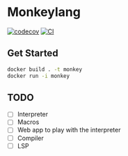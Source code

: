 # Monkeylang
[![codecov](https://codecov.io/gh/grantwforsythe/monkey/graph/badge.svg?token=B6KW6CCWHY)](https://codecov.io/gh/grantwforsythe/monkey)
[![CI](https://github.com/grantwforsythe/monkeylang/actions/workflows/ci.yml/badge.svg?branch=main)](https://github.com/grantwforsythe/monkeylang/actions/workflows/ci.yml)

## Get Started
```sh
docker build . -t monkey
docker run -i monkey
```

## TODO
- [ ] Interpreter
- [ ] Macros
- [ ] Web app to play with the interpreter
- [ ] Compiler
- [ ] LSP
